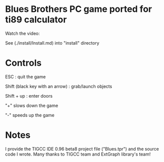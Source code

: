 # Blues Brothers PC game ported for ti89 calculator

Watch the video:

See (./install/Install.md) into "install" directory

# Controls
ESC : quit the game
 
Shift (black key with an arrow) : grab/launch objects
 
Shift + up : enter doors
 
"+" slows down the game
 
"-" speeds up the game

# Notes
I provide the TIGCC IDE 0.96 beta8 project file ("Blues.tpr") and the source code I wrote.
Many thanks to TIGCC team and ExtGraph library's team!
